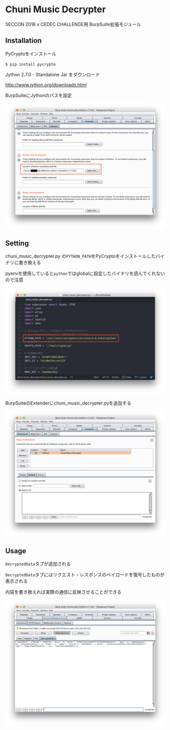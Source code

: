 # Chuni Music Decrypter
SECCON 2018 x CEDEC CHALLENGE用 BurpSuite拡張モジュール

## Installation
PyCryptoをインストール

`$ pip install pycrypto`

Jython 2.7.0 - Standalone Jar をダウンロード

http://www.jython.org/downloads.html

BurpSuiteにJythonのパスを設定

<img src="https://raw.githubusercontent.com/ommadawn46/chuni_music_decrypter/image/jython_path.png?token=AJwdE3GA7RxoBeVs_TOmqgyvERVBx_YVks5bdAAnwA%3D%3D" width="500px">

## Setting
chuni_music_decrypter.py の`PYTHON_PATH`をPyCryptoをインストールしたバイナリに書き換える

pyenvを使用していると`python`ではglobalに設定したバイナリを読んでくれないので注意

<img src="https://raw.githubusercontent.com/ommadawn46/chuni_music_decrypter/image/python_path.png?token=AJwdEyZKuWWGNvFB7XXFdch7uenKOf4Pks5bdALwwA%3D%3D" width="500px">

BurpSuiteのExtenderにchuni_music_decrypter.pyを追加する

<img src="https://raw.githubusercontent.com/ommadawn46/chuni_music_decrypter/image/add_extender.png?token=AJwdE0jWJXMw8baMHAKXqZ1SjjYpZ5p6ks5bdAFAwA%3D%3D" width="500px">

## Usage
`DecryptedData`タブが追加される

`DecryptedData`タブにはリクエスト・レスポンスのペイロードを復号したものが表示される

内容を書き換えれば実際の通信に反映させることができる

<img src="https://raw.githubusercontent.com/ommadawn46/chuni_music_decrypter/image/decrypted_data_tab.png?token=AJwdE8Zg9U6Xa6it_hzy8kSRjvW2Bo_pks5bdASQwA%3D%3D" width="500px">
